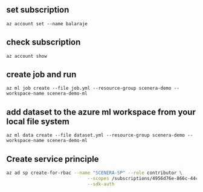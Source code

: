 ## set subscription
```az account set --name balaraje```

## check subscription
```az account show```


## create job and run

```az ml job create --file job.yml --resource-group scenera-demo --workspace-name scenera-demo-ml```

## add dataset to the azure ml workspace from your local file system

```az ml data create --file dataset.yml --resource-group scenera-demo --workspace-name scenera-demo-ml```

## Create service principle
```bash
az ad sp create-for-rbac --name "SCENERA-SP" --role contributor \
                              --scopes /subscriptions/4956d76e-866c-44cb-ae27-659157d2b925/resourceGroups/scenera-demo \
                              --sdk-auth
```